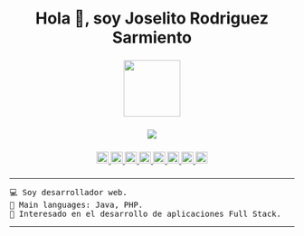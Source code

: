 <h1 align="center">Hola 👋, soy Joselito Rodriguez Sarmiento</h1>
<!-- <h3 align="center">Desarrollador Web</h3> -->

###

<div align="center">
  <img height="100" src="https://placehold.co/800x100/orange/white?text=CodePro-JR"  />
</div>

###

<div align="center">
  <img src="https://visitor-badge.laobi.icu/badge?page_id=CodePro-JR.CodePro-JR&left_text=Profile%20views"  />
</div>

###

<div align="center">
  <a href="https://github.com/CodePro-JR" target="_blank">
    <img src="https://img.shields.io/static/v1?message=Youtube&logo=youtube&label=&color=FF0000&logoColor=white&labelColor=&style=flat" height="21" alt="youtube logo"  />
  </a>
  <a href="https://github.com/CodePro-JR" target="_blank">
    <img src="https://img.shields.io/static/v1?message=LinkedIn&logo=linkedin&label=&color=0077B5&logoColor=white&labelColor=&style=flat" height="21" alt="linkedin logo"  />
  </a>
  <a href="https://github.com/CodePro-JR" target="_blank">
    <img src="https://img.shields.io/static/v1?message=Outlook&logo=microsoft-outlook&label=&color=0078D4&logoColor=white&labelColor=&style=flat" height="21" alt="microsoft-outlook logo"  />
  </a>
  <a href="https://github.com/CodePro-JR" target="_blank">
    <img src="https://img.shields.io/static/v1?message=Gmail&logo=gmail&label=&color=D14836&logoColor=white&labelColor=&style=flat" height="21" alt="gmail logo"  />
  </a>
  <a href="https://github.com/CodePro-JR" target="_blank">
    <img src="https://img.shields.io/static/v1?message=PayPal&logo=paypal&label=&color=00457C&logoColor=white&labelColor=&style=flat" height="21" alt="paypal logo"  />
  </a>
  <a href="https://github.com/CodePro-JR" target="_blank">
    <img src="https://img.shields.io/static/v1?message=Facebook&logo=facebook&label=&color=1877F2&logoColor=white&labelColor=&style=flat" height="21" alt="facebook logo"  />
  </a>
  <a href="https://github.com/CodePro-JR" target="_blank">
    <img src="https://img.shields.io/static/v1?message=Whatsapp&logo=whatsapp&label=&color=25D366&logoColor=white&labelColor=&style=flat" height="21" alt="whatsapp logo"  />
  </a>
  <a href="https://github.com/CodePro-JR" target="_blank">
    <img src="https://img.shields.io/static/v1?message=Telegram&logo=telegram&label=&color=2CA5E0&logoColor=white&labelColor=&style=flat" height="21" alt="telegram logo"  />
  </a>
</div>

###

<hr>
<pre>
💻 Soy desarrollador web.
🌟 Main languages: Java, PHP.
🚩 Interesado en el desarrollo de aplicaciones Full Stack.
</pre>
<hr>
